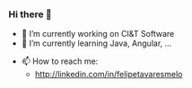 ### Hi there 👋

<!--
**felipetavaresmelo/felipetavaresmelo** is a ✨ _special_ ✨ repository because its `README.md` (this file) appears on your GitHub profile.

Here are some ideas to get you started:
-->

- 🔭 I’m currently working on CI&T Software
- 🌱 I’m currently learning Java, Angular, ...
<!-- - 👯 I’m looking to collaborate on ... -->
<!-- - 🤔 I’m looking for help with ... -->
<!-- - 💬 Ask me about Java, Angular ... -->
- 📫 How to reach me: 
  - http://linkedin.com/in/felipetavaresmelo
<!-- - 😄 Pronouns: ... -->
<!-- - ⚡ Fun fact: ... -->
